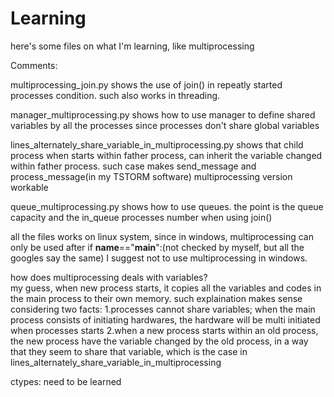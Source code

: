# Learning
here's some files on what I'm learning, like multiprocessing

Comments:

multiprocessing_join.py  shows the use of join() in repeatly started processes condition. such also works in threading.

manager_multiprocessing.py  shows how to use manager to define shared variables by all the processes
                         since processes don't share global variables
                         
lines_alternately_share_variable_in_multiprocessing.py    shows that child process when starts within father process, can inherit the variable changed within father process. such case makes send_message and process_message(in my TSTORM software) multiprocessing version workable

queue_multiprocessing.py shows how to use queues. the point is the queue capacity and the in_queue processes number when using join()

all the files works on linux system, since in windows, multiprocessing can only be used after if __name__=="__main__":(not checked by myself, but all the googles say the same) I suggest not to use multiprocessing in windows.

how does multiprocessing deals with variables?  
     my guess, when new process starts, it copies all the variables and codes in the main process to their own memory. such explaination makes sense considering two facts: 
     1.processes cannot share variables; when the main process consists of initiating hardwares, the hardware will be multi initiated when processes starts
     2.when a new process starts within an old process, the new process have the variable changed by the old process, in a way that they seem to share that variable, which is the case in lines_alternately_share_variable_in_multiprocessing
     
ctypes: need to be learned
